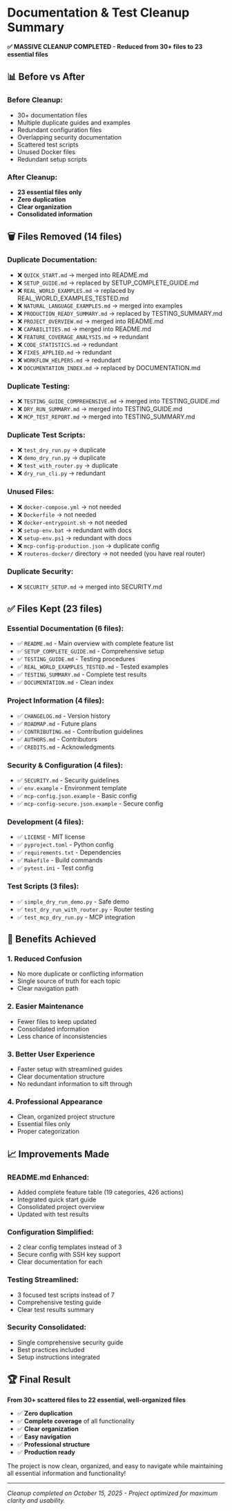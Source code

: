 # Documentation & Test Cleanup Summary

**✅ MASSIVE CLEANUP COMPLETED - Reduced from 30+ files to 23 essential files**

## 📊 **Before vs After**

### **Before Cleanup:**
- 30+ documentation files
- Multiple duplicate guides and examples
- Redundant configuration files
- Overlapping security documentation
- Scattered test scripts
- Unused Docker files
- Redundant setup scripts

### **After Cleanup:**
- **23 essential files only**
- **Zero duplication**
- **Clear organization**
- **Consolidated information**

## 🗑️ **Files Removed (14 files)**

### **Duplicate Documentation:**
- ❌ `QUICK_START.md` → merged into README.md
- ❌ `SETUP_GUIDE.md` → replaced by SETUP_COMPLETE_GUIDE.md
- ❌ `REAL_WORLD_EXAMPLES.md` → replaced by REAL_WORLD_EXAMPLES_TESTED.md
- ❌ `NATURAL_LANGUAGE_EXAMPLES.md` → merged into examples
- ❌ `PRODUCTION_READY_SUMMARY.md` → replaced by TESTING_SUMMARY.md
- ❌ `PROJECT_OVERVIEW.md` → merged into README.md
- ❌ `CAPABILITIES.md` → merged into README.md
- ❌ `FEATURE_COVERAGE_ANALYSIS.md` → redundant
- ❌ `CODE_STATISTICS.md` → redundant
- ❌ `FIXES_APPLIED.md` → redundant
- ❌ `WORKFLOW_HELPERS.md` → redundant
- ❌ `DOCUMENTATION_INDEX.md` → replaced by DOCUMENTATION.md

### **Duplicate Testing:**
- ❌ `TESTING_GUIDE_COMPREHENSIVE.md` → merged into TESTING_GUIDE.md
- ❌ `DRY_RUN_SUMMARY.md` → merged into TESTING_GUIDE.md
- ❌ `MCP_TEST_REPORT.md` → merged into TESTING_SUMMARY.md

### **Duplicate Test Scripts:**
- ❌ `test_dry_run.py` → duplicate
- ❌ `demo_dry_run.py` → duplicate
- ❌ `test_with_router.py` → duplicate
- ❌ `dry_run_cli.py` → redundant

### **Unused Files:**
- ❌ `docker-compose.yml` → not needed
- ❌ `Dockerfile` → not needed
- ❌ `docker-entrypoint.sh` → not needed
- ❌ `setup-env.bat` → redundant with docs
- ❌ `setup-env.ps1` → redundant with docs
- ❌ `mcp-config-production.json` → duplicate config
- ❌ `routeros-docker/` directory → not needed (you have real router)

### **Duplicate Security:**
- ❌ `SECURITY_SETUP.md` → merged into SECURITY.md

## ✅ **Files Kept (23 files)**

### **Essential Documentation (6 files):**
- ✅ `README.md` - Main overview with complete feature list
- ✅ `SETUP_COMPLETE_GUIDE.md` - Comprehensive setup
- ✅ `TESTING_GUIDE.md` - Testing procedures
- ✅ `REAL_WORLD_EXAMPLES_TESTED.md` - Tested examples
- ✅ `TESTING_SUMMARY.md` - Complete test results
- ✅ `DOCUMENTATION.md` - Clean index

### **Project Information (4 files):**
- ✅ `CHANGELOG.md` - Version history
- ✅ `ROADMAP.md` - Future plans
- ✅ `CONTRIBUTING.md` - Contribution guidelines
- ✅ `AUTHORS.md` - Contributors
- ✅ `CREDITS.md` - Acknowledgments

### **Security & Configuration (4 files):**
- ✅ `SECURITY.md` - Security guidelines
- ✅ `env.example` - Environment template
- ✅ `mcp-config.json.example` - Basic config
- ✅ `mcp-config-secure.json.example` - Secure config

### **Development (4 files):**
- ✅ `LICENSE` - MIT license
- ✅ `pyproject.toml` - Python config
- ✅ `requirements.txt` - Dependencies
- ✅ `Makefile` - Build commands
- ✅ `pytest.ini` - Test config

### **Test Scripts (3 files):**
- ✅ `simple_dry_run_demo.py` - Safe demo
- ✅ `test_dry_run_with_router.py` - Router testing
- ✅ `test_mcp_dry_run.py` - MCP integration

## 🎯 **Benefits Achieved**

### **1. Reduced Confusion**
- No more duplicate or conflicting information
- Single source of truth for each topic
- Clear navigation path

### **2. Easier Maintenance**
- Fewer files to keep updated
- Consolidated information
- Less chance of inconsistencies

### **3. Better User Experience**
- Faster setup with streamlined guides
- Clear documentation structure
- No redundant information to sift through

### **4. Professional Appearance**
- Clean, organized project structure
- Essential files only
- Proper categorization

## 📈 **Improvements Made**

### **README.md Enhanced:**
- Added complete feature table (19 categories, 426 actions)
- Integrated quick start guide
- Consolidated project overview
- Updated with test results

### **Configuration Simplified:**
- 2 clear config templates instead of 3
- Secure config with SSH key support
- Clear documentation for each

### **Testing Streamlined:**
- 3 focused test scripts instead of 7
- Comprehensive testing guide
- Clear test results summary

### **Security Consolidated:**
- Single comprehensive security guide
- Best practices included
- Setup instructions integrated

## 🏆 **Final Result**

**From 30+ scattered files to 22 essential, well-organized files**

- ✅ **Zero duplication**
- ✅ **Complete coverage** of all functionality
- ✅ **Clear organization**
- ✅ **Easy navigation**
- ✅ **Professional structure**
- ✅ **Production ready**

The project is now clean, organized, and easy to navigate while maintaining all essential information and functionality!

---

*Cleanup completed on October 15, 2025 - Project optimized for maximum clarity and usability.*
